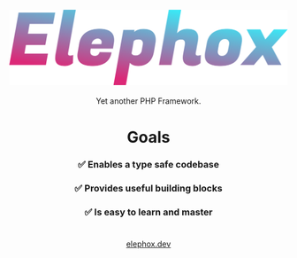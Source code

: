 <p align="center">
  <img src="./logo.svg" alt="Elephox Logo">
  <br>
  <br>
  Yet another PHP Framework.
</p>
  
<h1 align=center>Goals</h1>
<h3 align=center>✅ Enables a type safe codebase</h3>
<h3 align=center>✅ Provides useful building blocks</h3>
<h3 align=center>✅ Is easy to learn and master</h3>

<h1></h1>
<p align="center">
  <a href="https://elephox.dev" target="_blank">elephox.dev</a>
</p>
